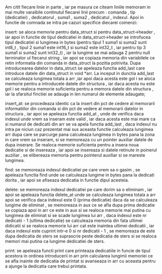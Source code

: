 Am citit fiecare linie in parte , iar pe masura ce citeam liniile memoram in mai multe varaibile continutul fiecarei 
linii precum :
comanda , tip (dedicatiei) , dedicatorul , suma1 , suma2 , dedicatul , indexul.
Apoi in functie de comnada se intra pe cazuri specifice diecarei comenzi:

insert: se aloca memorie pentru data_struct si pentru data_struct->header , iar apoi in functie de tipul dedicatiei in 
data_struct->header se introfucea tipul dedicatiei si lungimea in bytes (pentru tipul 1 suma1 si suma2 sunt int8_t , 
tipul 2 suma1 este int16_t si suma2 este int32_t , iar pentru tip 3 suma1 si suma2 sunt int32_t) , iar la lungime 
se mai adauga 2 pentru null terminator ul fiecarui string , iar apoi se copiaza memoria din variabilele ce retin 
informatia din comanda in data_struct la pozitia potrivita. Dupa introducearea datelor in data_struct se apeleaza 
functia add_last care introduce datele din data_struct in void *arr. La inceput in dunctia add_last se calculeaza 
lungimea totala a arr ,iar apoi daca acesta este gol i se aloca memorie pentru a introducele datele din structura ,
iar daca acesta nu este gol i se realoca memorie suficienta pentru a memora datele din structura , iar la sfarsitul 
finctiei se adauga in len numarul de elemente adaugate;

insert_at: se procedeaza identic ca la insert din pct de cedere al memorarii informatiilor din comanda si din pct de 
vedere al memorarii datelor in structura , iar apoi se apeleaza functia add_at , unde de verifica daca indexul unde 
vrem sa inseram este valid , iar daca acesta este mai mare ca si numarul de dedicatii din arr se va apela functia 
add_last , daca indexul nu intra pe niciun caz prezentat mai sus aceasta functie calculeaza lungimea arr dupa 
care se parcurge pana calculeaza lungimea in bytes pana la zona in care vrem sa inseram, si se memoreaza cu un 
pointer auxiliar datele de dupa inserare. Se realoca memorie suficienta pentru a insera noua dedicatie si de 
insereaza , iar apoi se insereaza si datele retinute in poinerul auziliar , se elibereaza memoria pentru pointerul 
auxiliar si se mareste lungimea.

find: se memoreaza indexul dedicatiei pe care vrem sa o gasim , se apeleaza functia find unde se calculeaza 
lungime in bytes pana la dedicati dorita , iar apoi se afiseaza dedicatia in functie dipul acesteia.

delete: se memoreaza indexul dedicatiei pe care dorim sa o eliminam , iar apoi se apeleaza functia delete_at 
unde se calculeaza lungimea totala a arr apoi se verifica daca indexul este 0 (prima dedicatie) daca da se 
calculeaza lungime de eliminat , se memoreaza in aux ce se afla dupa prima dedicatie se copiaza apoi in 
arr ce este in aux si se realoca memorie mai putina cu lungimea de eliminat si se scade lungimea lui arr , 
daca indexul este nr dedicatii - 1 (ultima dedicatie) se calculeaza memoria din fata ultimei didicatii si se 
realoca memorie lui arr cat este inaintea ultimei dedicatii , iar daca indexul este cuprint intr-e 0 si nr 
dedicatii - 1 , se memoreaza de este dupa dedicatia de sters se suprascrie peste dedicatia de sters si 
se realoca memori mai putina ca lungime dedicatiei de sters.

print: se apeleaza functi print care printeaza dedicatiile in funcie de tipul acestora in ordinea introducerii 
in arr prin calcularea lungimii memoriei ce se afla inainte de dedicatia de printat si avanseaza in arr cu 
aceasta pentru a ajunge la dedicatia care trebui printata.